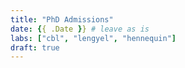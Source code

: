 ```yaml
---
title: "PhD Admissions"
date: {{ .Date }} # leave as is
labs: ["cbl", "lengyel", "hennequin"]
draft: true
---
```


<!-- Place description here using Markdown -->

